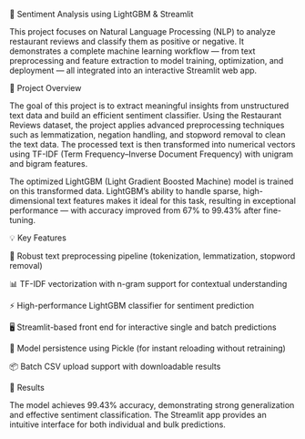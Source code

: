🧠 Sentiment Analysis using LightGBM & Streamlit

This project focuses on Natural Language Processing (NLP) to analyze restaurant reviews and classify them as positive or negative. It demonstrates a complete machine learning workflow — from text preprocessing and feature extraction to model training, optimization, and deployment — all integrated into an interactive Streamlit web app.

🚀 Project Overview

The goal of this project is to extract meaningful insights from unstructured text data and build an efficient sentiment classifier. Using the Restaurant Reviews dataset, the project applies advanced preprocessing techniques such as lemmatization, negation handling, and stopword removal to clean the text data. The processed text is then transformed into numerical vectors using TF-IDF (Term Frequency–Inverse Document Frequency) with unigram and bigram features.

The optimized LightGBM (Light Gradient Boosted Machine) model is trained on this transformed data. LightGBM’s ability to handle sparse, high-dimensional text features makes it ideal for this task, resulting in exceptional performance — with accuracy improved from 67% to 99.43% after fine-tuning.

💡 Key Features

🧹 Robust text preprocessing pipeline (tokenization, lemmatization, stopword removal)

📊 TF-IDF vectorization with n-gram support for contextual understanding

⚡ High-performance LightGBM classifier for sentiment prediction

🖥️ Streamlit-based front end for interactive single and batch predictions

💾 Model persistence using Pickle (for instant reloading without retraining)

📦 Batch CSV upload support with downloadable results

🎯 Results

The model achieves 99.43% accuracy, demonstrating strong generalization and effective sentiment classification. The Streamlit app provides an intuitive interface for both individual and bulk predictions.
